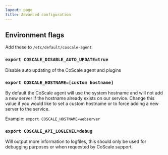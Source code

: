 ```yaml
---
layout: page
title: Advanced configuration
---
```


## Environment flags

Add these to `/etc/default/coscale-agent`

### `export COSCALE_DISABLE_AUTO_UPDATE=true`

Disable auto updating of the CoScale agent and plugins

### `export COSCALE_HOSTNAME=[custom hostname]`

By default the CoScale agent will use the system hostname and will not add a new server if the hostname already exists on our service. Change this value if you would like to set a custom hostname or to force adding a new server to the service.

Example: `export COSCALE_HOSTNAME=webserver`

### `export COSCALE_API_LOGLEVEL=debug`

Will output more information to logfiles, this should only be used for debugging purposes or when requested by CoScale support.
